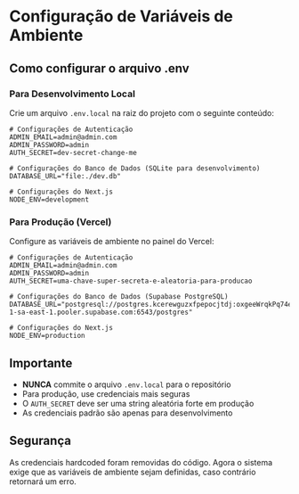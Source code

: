 # Configuração de Variáveis de Ambiente

## Como configurar o arquivo .env

### Para Desenvolvimento Local
Crie um arquivo `.env.local` na raiz do projeto com o seguinte conteúdo:

```env
# Configurações de Autenticação
ADMIN_EMAIL=admin@admin.com
ADMIN_PASSWORD=admin
AUTH_SECRET=dev-secret-change-me

# Configurações do Banco de Dados (SQLite para desenvolvimento)
DATABASE_URL="file:./dev.db"

# Configurações do Next.js
NODE_ENV=development
```

### Para Produção (Vercel)
Configure as variáveis de ambiente no painel do Vercel:

```env
# Configurações de Autenticação
ADMIN_EMAIL=admin@admin.com
ADMIN_PASSWORD=admin
AUTH_SECRET=uma-chave-super-secreta-e-aleatoria-para-producao

# Configurações do Banco de Dados (Supabase PostgreSQL)
DATABASE_URL="postgresql://postgres.kcerewguzxfpepocjtdj:oxgeeWrqkPq74evJ@aws-1-sa-east-1.pooler.supabase.com:6543/postgres"

# Configurações do Next.js
NODE_ENV=production
```

## Importante

- **NUNCA** commite o arquivo `.env.local` para o repositório
- Para produção, use credenciais mais seguras
- O `AUTH_SECRET` deve ser uma string aleatória forte em produção
- As credenciais padrão são apenas para desenvolvimento

## Segurança

As credenciais hardcoded foram removidas do código. Agora o sistema exige que as variáveis de ambiente sejam definidas, caso contrário retornará um erro.
